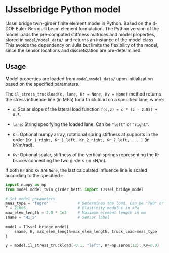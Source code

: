 # IJsselbridge Python model

IJssel bridge twin-girder finite element model in Python. Based on the 4-DOF
Euler-Bernoulli beam element formulation. The Python version of the model loads
the pre-computed stiffness matrices and model properties, stored in `model/model_data/`
and returns an instance of the model class. This avoids the dependency on Julia but
limits the flexibility of the model, since the sensor locations and discretization are
pre-determined.

## Usage


Model properties are loaded from `model/model_data/` upon initialization
based on the specified parameters.

The `il_stress_truckload(c, lane, Kr = None, Kv = None)` method returns the stress
influence line (in MPa) for a truck load on a specified lane, where:

* `c`: Scalar slope of the lateral load function `f(c,z) = c * (z - 2.85) + 0.5`.
* `lane`: String specifying the loaded lane. Can be `"left"` or `"right"`.
* `Kr`: Optional numpy array, rotational spring stiffness at supports in the order
`[Kr_1_right, Kr_1_left, Kr_2_right, Kr_2_left, ... ]` (in kNm/rad).

* `Kv`: Optional scalar, stiffness of the vertical springs representing the K-braces
  connecting the two girders (in kN/m).

If both `Kr` and `Kv` are `None`, the last calculated influence line is scaled according
to the specified `c`.

```Python
import numpy as np
from model.model_twin_girder_betti import IJssel_bridge_model

# Set model parameters
meas_type = "fugro"             # Determines the load. Can be "TNO" or "fugro"
E = 210e6                       # Elasticity modulus in kPa
max_elem_length = 2.0 * 1e3     # Maximum element length in mm
sname = "H1_S"                  # Sensor label

model = IJssel_bridge_model(
    sname, E, max_elem_length=max_elem_length, truck_load=meas_type
)

y = model.il_stress_truckload(-0.1, "left", Kr=np.zeros(12), Kv=0.0)
```
